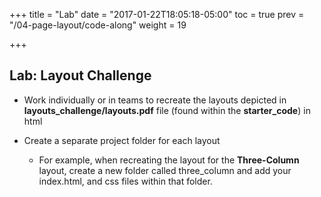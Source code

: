 +++
title = "Lab"
date = "2017-01-22T18:05:18-05:00"
toc = true
prev = "/04-page-layout/code-along"
weight = 19

+++

## Lab: Layout Challenge

- Work individually or in teams to recreate the layouts depicted in **layouts_challenge/layouts.pdf** file (found within the **starter_code**) in html

- Create a separate project folder for each layout
  - For example, when recreating the layout for the **Three-Column** layout, create a new folder called three_column and add your index.html, and css files within that folder.
